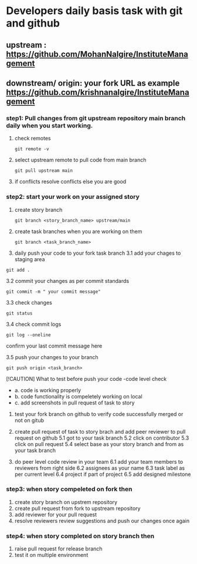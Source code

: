 # Developers daily basis task with git and github

## upstream : https://github.com/MohanNalgire/InstituteManagement
## downstream/ origin: your fork URL as example https://github.com/krishnanalgire/InstituteManagement

### step1: Pull changes from git upstream repository main branch daily when you start working.
1. check remotes
	```
    git remote -v
    ```

2. select upstream remote to pull code from main branch
   ```
   git pull upstream main
   ```
	
3. if conflicts resolve conflicts
	else you are good

### step2: start your work on your assigned story
1. create story branch
	```
    git branch <story_branch_name> upstream/main
    ```
    
2. create task branches when you are working on them
	```
    git branch <task_branch_name>
    ```


3. daily push your code to your fork task branch
3.1 add your chages to staging area
```
git add .
```
3.2 commit your changes as per commit standards
```
git commit -m " your commit message"
```
3.3 check changes 
```
git status
```
3.4 check commit logs
```
git log --oneline
```
confirm your last commit message here

3.5 push your changes to your branch
```
git push origin <task_branch>
```
[!CAUTION]
What to test before push your code -code level check
- a. code is working properly
- b. code functionality is compeletely working on local
- c. add screenshots in pull request of task to story

1. test your fork branch on github to verify code successfully merged or not
		on gitub

2. create pull request of task to story brach and add peer reviewer to pull request
		on github
  5.1 got to your task branch
  5.2 click on contributor 
  5.3 click on pull request
  5.4 select base as your story branch and from as your task branch
	 

1. do peer level code review in your team
	6.1 add your team members to reviewers from right side
	6.2 assignees as your name
	6.3 task label as per current level
	6.4 project if part of project
	6.5 add designed milestone


### step3: when story compeleted on fork then 
1. create story branch on upstrem repository
2. create pull request from fork to upstream repository
3. add reviewer for your pull request
4. resolve reviewers review suggestions and push our changes once again

### step4: when story completed on story branch then 
1. raise pull request for release branch
2. test it on multiple environment
